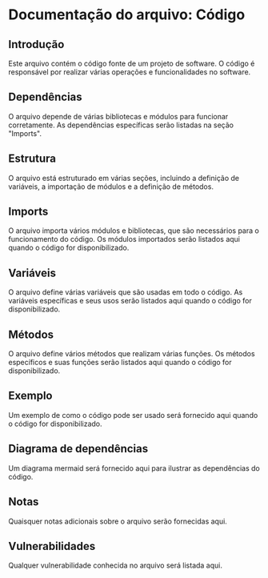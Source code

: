 # Documentação do arquivo: Código

## Introdução

Este arquivo contém o código fonte de um projeto de software. O código é responsável por realizar várias operações e funcionalidades no software.

## Dependências

O arquivo depende de várias bibliotecas e módulos para funcionar corretamente. As dependências específicas serão listadas na seção "Imports".

## Estrutura

O arquivo está estruturado em várias seções, incluindo a definição de variáveis, a importação de módulos e a definição de métodos.

## Imports

O arquivo importa vários módulos e bibliotecas, que são necessários para o funcionamento do código. Os módulos importados serão listados aqui quando o código for disponibilizado.

## Variáveis

O arquivo define várias variáveis que são usadas em todo o código. As variáveis específicas e seus usos serão listados aqui quando o código for disponibilizado.

## Métodos

O arquivo define vários métodos que realizam várias funções. Os métodos específicos e suas funções serão listados aqui quando o código for disponibilizado.

## Exemplo

Um exemplo de como o código pode ser usado será fornecido aqui quando o código for disponibilizado.

## Diagrama de dependências

Um diagrama mermaid será fornecido aqui para ilustrar as dependências do código.

## Notas

Quaisquer notas adicionais sobre o arquivo serão fornecidas aqui.

## Vulnerabilidades

Qualquer vulnerabilidade conhecida no arquivo será listada aqui.